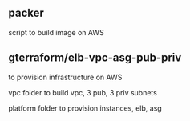 ## packer
script to build image on AWS



## gterraform/elb-vpc-asg-pub-priv
to provision infrastructure on AWS

vpc folder to build vpc, 3 pub, 3 priv subnets

platform folder to provision instances, elb, asg
